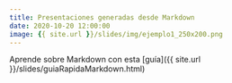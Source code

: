 ```yaml
---
title: Presentaciones generadas desde Markdown
date: 2020-10-20 12:00:00
image: {{ site.url }}/slides/img/ejemplo1_250x200.png
---
```


Aprende sobre Markdown con esta [guía]({{ site.url }}/slides/guiaRapidaMarkdown.html)


